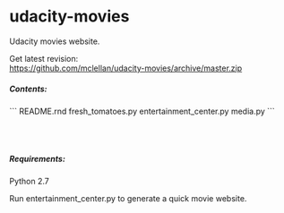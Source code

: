 # udacity-movies
Udacity movies website.

Get latest revision: <br>
  https://github.com/mclellan/udacity-movies/archive/master.zip
  
<h5>Contents:</h5>
```
   README.rnd
   fresh_tomatoes.py
   entertainment_center.py
   media.py
```

<br><br>
<h5>Requirements:</h5>
  Python 2.7

Run entertainment_center.py to generate a quick movie website.
